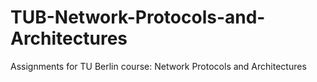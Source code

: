 # TUB-Network-Protocols-and-Architectures
Assignments for TU Berlin course: Network Protocols and Architectures
